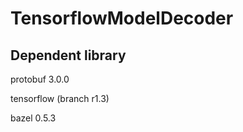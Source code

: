 # TensorflowModelDecoder

## Dependent library

protobuf 3.0.0

tensorflow (branch r1.3)

bazel 0.5.3
